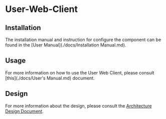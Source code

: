 # User-Web-Client

## Installation

The installation manual and instruction for configure the component can be found in the [User Manual](./docs/Installation Manual.md).

## Usage
For more information on how to use the User Web Client, please consult [this](./docs/User's Manual.md) document.

## Design
For more information about the design, please consult the [Architecture Design Document](./docs/Architecture%20Design%20Document.md).

